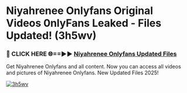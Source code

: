 # Niyahrenee Onlyfans Original Videos 0nlyFans Leaked - Files Updated! (3h5wv)

<h3>🔴 CLICK HERE 🌐==►► <a href="https://tinyurl.com/ehrbuxhb" rel="nofollow">Niyahrenee Onlyfans Updated Files</a></h3>

Get Niyahrenee Onlyfans and all content. Now you can access all videos and pictures of Niyahrenee Onlyfans. New Updated Files 2025!

[![3h5wv](https://i.imgur.com/lVYEuWS.gif)](https://tinyurl.com/ehrbuxhb)
